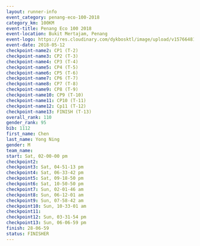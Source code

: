 ```yaml
--- 
layout: runner-info 
event_category: penang-eco-100-2018 
category_km: 100KM 
event-title: Penang Eco 100 2018 
event-location: Bukit Mertajam, Penang 
event-logo: https://res.cloudinary.com/dykbosktl/image/upload/v1576648106/Logo/Logo_lovxhg.jpg 
event-date: 2018-05-12 
checkpoint-name2: CP1 (T-2) 
checkpoint-name3: CP2 (T-3) 
checkpoint-name4: CP3 (T-4) 
checkpoint-name5: CP4 (T-5) 
checkpoint-name6: CP5 (T-6) 
checkpoint-name7: CP6 (T-7) 
checkpoint-name8: CP7 (T-8) 
checkpoint-name9: CP8 (T-9) 
checkpoint-name10: CP9 (T-10) 
checkpoint-name11: CP10 (T-11) 
checkpoint-name12: Cp11 (T-12) 
checkpoint-name13: FINISH (T-13) 
overall_rank: 110
gender_rank: 95
bib: 1112
first_name: Chen
last_name: Yong Ning
gender: M
team_name: 
start: Sat, 02-00-00 pm
checkpoint2: 
checkpoint3: Sat, 04-51-13 pm
checkpoint4: Sat, 06-33-42 pm
checkpoint5: Sat, 09-18-50 pm
checkpoint6: Sat, 10-50-50 pm
checkpoint7: Sun, 02-01-46 am
checkpoint8: Sun, 06-12-01 am
checkpoint9: Sun, 07-58-42 am
checkpoint10: Sun, 10-33-01 am
checkpoint11: 
checkpoint12: Sun, 03-31-54 pm
checkpoint13: Sun, 06-06-59 pm
finish: 28-06-59
status: FINISHER
--- 
```


